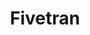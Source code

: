 ---
blog: https://fivetran.com/blog
facebook: https://facebook.com/Fivetran
git: https://github.com/fivetran
linkedin: https://linkedin.com/company/fivetran
logohandle: fivetran
sort: fivetran
title: Fivetran
twitter: https://x.com/fivetran
website: https://fivetran.com/
youtube: https://youtube.com/c/fivetran
---